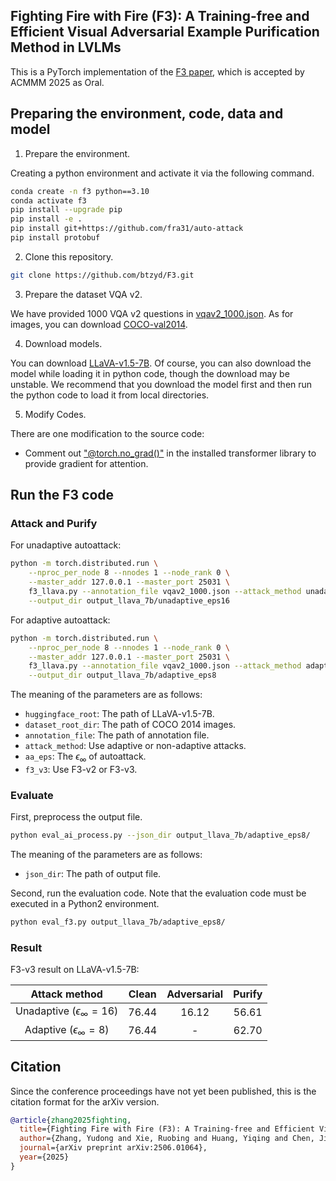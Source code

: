 ## Fighting Fire with Fire (F3): A Training-free and Efficient Visual Adversarial Example Purification Method in LVLMs

This is a PyTorch implementation of the [F3 paper](https://arxiv.org/abs/2506.01064), which is accepted by ACMMM 2025 as Oral.

## Preparing the environment, code, data and model

1. Prepare the environment.

Creating a python environment and activate it via the following command.

```bash
conda create -n f3 python==3.10
conda activate f3
pip install --upgrade pip
pip install -e .
pip install git+https://github.com/fra31/auto-attack
pip install protobuf
```

2. Clone this repository.

```bash
git clone https://github.com/btzyd/F3.git
```

3. Prepare the dataset VQA v2.

We have provided 1000 VQA v2 questions in [vqav2_1000.json](annotation/vqav2_1000.json). As for images, you can download [COCO-val2014](http://images.cocodataset.org/zips/val2014.zip). 

4. Download models.

You can download [LLaVA-v1.5-7B](https://huggingface.co/liuhaotian/llava-v1.5-7b). Of course, you can also download the model while loading it in python code, though the download may be unstable. We recommend that you download the model first and then run the python code to load it from local directories.

5. Modify Codes.

There are one modification to the source code:

  - Comment out ["@torch.no_grad()"](https://github.com/huggingface/transformers/blob/345b9b1a6a308a1fa6559251eb33ead2211240ac/src/transformers/generation/utils.py#L1173) in the installed transformer library to provide gradient for attention.

## Run the F3 code

### Attack and Purify


For unadaptive autoattack:

```bash
python -m torch.distributed.run \
    --nproc_per_node 8 --nnodes 1 --node_rank 0 \
    --master_addr 127.0.0.1 --master_port 25031 \
    f3_llava.py --annotation_file vqav2_1000.json --attack_method unadaptive --aa_eps 16 --f3_v3 \
    --output_dir output_llava_7b/unadaptive_eps16
```

For adaptive autoattack:
```bash
python -m torch.distributed.run \
    --nproc_per_node 8 --nnodes 1 --node_rank 0 \
    --master_addr 127.0.0.1 --master_port 25031 \
    f3_llava.py --annotation_file vqav2_1000.json --attack_method adaptive --aa_eps 8 --f3_v3 \
    --output_dir output_llava_7b/adaptive_eps8
```

The meaning of the parameters are as follows:

- `huggingface_root`: The path of LLaVA-v1.5-7B.
- `dataset_root_dir`: The path of COCO 2014 images.
- `annotation_file`: The path of annotation file.
- `attack_method`: Use adaptive or non-adaptive attacks.
- `aa_eps`: The $\epsilon_\infty$ of autoattack.
- `f3_v3`: Use F3-v2 or F3-v3.

### Evaluate

First, preprocess the output file.

```bash
python eval_ai_process.py --json_dir output_llava_7b/adaptive_eps8/
```

The meaning of the parameters are as follows:

- ``json_dir``: The path of output file.

Second, run the evaluation code. Note that the evaluation code must be executed in a Python2 environment.

```bash
python eval_f3.py output_llava_7b/adaptive_eps8/
```

### Result

F3-v3 result on LLaVA-v1.5-7B:

Attack method|Clean|Adversarial|Purify
:--:|:--:|:--:|:--:|
Unadaptive ($\epsilon_\infty=16$)|76.44|16.12|56.61
Adaptive ($\epsilon_\infty=8$)|76.44|-|62.70

## Citation
Since the conference proceedings have not yet been published, this is the citation format for the arXiv version.

```bibtex
@article{zhang2025fighting,
  title={Fighting Fire with Fire (F3): A Training-free and Efficient Visual Adversarial Example Purification Method in LVLMs},
  author={Zhang, Yudong and Xie, Ruobing and Huang, Yiqing and Chen, Jiansheng and Sun, Xingwu and Kang, Zhanhui and Wang, Di and Wang, Yu},
  journal={arXiv preprint arXiv:2506.01064},
  year={2025}
}
```